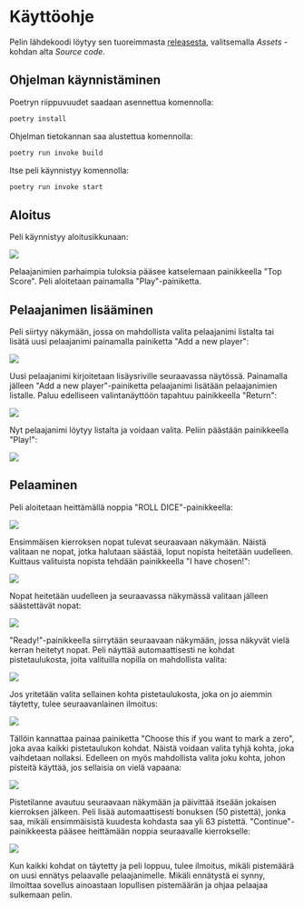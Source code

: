 # Käyttöohje

Pelin lähdekoodi löytyy sen tuoreimmasta [releasesta](https://github.com/johyy/ot-harjoitustyo/releases), valitsemalla _Assets_ -kohdan alta _Source code_.

## Ohjelman käynnistäminen

Poetryn riippuvuudet saadaan asennettua komennolla:

```bash
poetry install
```

Ohjelman tietokannan saa alustettua komennolla:


```bash
poetry run invoke build
```

Itse peli käynnistyy komennolla: 


```bash
poetry run invoke start
```

## Aloitus

Peli käynnistyy aloitusikkunaan:

![](./kuvat/aloitusnaytto.png)

Pelaajanimien parhaimpia tuloksia pääsee katselemaan painikkeella "Top Score". Peli aloitetaan painamalla "Play"-painiketta.

## Pelaajanimen lisääminen

Peli siirtyy näkymään, jossa on mahdollista valita pelaajanimi listalta tai lisätä uusi pelaajanimi painamalla painiketta "Add a new player":

![](./kuvat/nimenvalinta.png)

Uusi pelaajanimi kirjoitetaan lisäysriville seuraavassa näytössä. Painamalla jälleen "Add a new player"-painiketta pelaajanimi lisätään pelaajanimien listalle. Paluu edelliseen valintanäyttöön tapahtuu painikkeella "Return":

![](./kuvat/nimenlisays.png)

Nyt pelaajanimi löytyy listalta ja voidaan valita. Peliin päästään painikkeella "Play!":

![](./kuvat/nimivalittu.png)

## Pelaaminen

Peli aloitetaan heittämällä noppia "ROLL DICE"-painikkeella:

![](./kuvat/nopat.png)

Ensimmäisen kierroksen nopat tulevat seuraavaan näkymään. Näistä valitaan ne nopat, jotka halutaan säästää, loput nopista heitetään uudelleen. Kuittaus valituista nopista tehdään painikkeella "I have chosen!":

![](./kuvat/ekakierros.png)

Nopat heitetään uudelleen ja seuraavassa näkymässä valitaan jälleen säästettävät nopat:

![](./kuvat/tokakierros.png)

"Ready!"-painikkeella siirrytään seuraavaan näkymään, jossa näkyvät vielä kerran heitetyt nopat. Peli näyttää automaattisesti ne kohdat pistetaulukosta, joita valituilla nopilla on mahdollista valita:

![](./kuvat/valinta.png)

Jos yritetään valita sellainen kohta pistetaulukosta, joka on jo aiemmin täytetty, tulee seuraavanlainen ilmoitus:

![](./kuvat/varattu.png)

Tällöin kannattaa painaa painiketta "Choose this if you want to mark a zero", joka avaa kaikki pistetaulukon kohdat. Näistä voidaan valita tyhjä kohta, joka vaihdetaan nollaksi. Edelleen on myös mahdollista valita joku kohta, johon pisteitä käyttää, jos sellaisia on vielä vapaana:

![](./kuvat/nollaus.png)

Pistetilanne avautuu seuraavaan näkymään ja päivittää itseään jokaisen kierroksen jälkeen. Peli lisää automaattisesti bonuksen (50 pistettä), jonka saa, mikäli ensimmäisistä kuudesta kohdasta saa yli 63 pistettä. "Continue"-painikkeesta pääsee heittämään noppia seuraavalle kierrokselle:

![](./kuvat/pistetilanne.png)

Kun kaikki kohdat on täytetty ja peli loppuu, tulee ilmoitus, mikäli pistemäärä on uusi ennätys pelaavalle pelaajanimelle. Mikäli ennätystä ei synny, ilmoittaa sovellus ainoastaan lopullisen pistemäärän ja ohjaa pelaajaa sulkemaan pelin.
